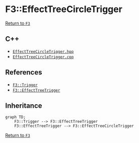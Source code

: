 # F3::EffectTreeCircleTrigger

[Return to `F3`](/docs/F3.md)

## C++

- [`EffectTreeCircleTrigger.hpp`](/c++/include/EffectTreeCircleTrigger.hpp)
- [`EffectTreeCircleTrigger.cpp`](/c++/source/EffectTreeCircleTrigger.cpp)

## References

- [`F3::Trigger`](/docs/F3/Trigger.md)
- [`F3::EffectTreeTrigger`](/docs/F3/EffectTreeTrigger.md)

## Inheritance

```mermaid
graph TD;
    F3::Trigger --> F3::EffectTreeTrigger
    F3::EffectTreeTrigger --> F3::EffectTreeCircleTrigger
```

[Return to `F3`](/docs/F3.md)